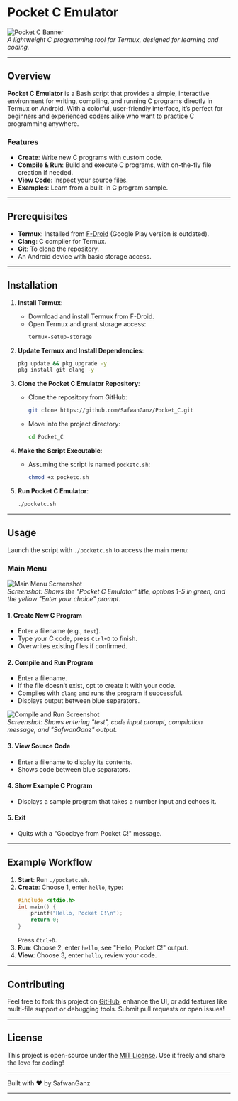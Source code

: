 
# Pocket C Emulator

![Pocket C Banner](https://i.ibb.co/21VbZzdJ/20250304-015540.jpg)  
*A lightweight C programming tool for Termux, designed for learning and coding.*

---

## Overview

**Pocket C Emulator** is a Bash script that provides a simple, interactive environment for writing, compiling, and running C programs directly in Termux on Android. With a colorful, user-friendly interface, it’s perfect for beginners and experienced coders alike who want to practice C programming anywhere.

### Features
- **Create**: Write new C programs with custom code.
- **Compile & Run**: Build and execute C programs, with on-the-fly file creation if needed.
- **View Code**: Inspect your source files.
- **Examples**: Learn from a built-in C program sample.

---

## Prerequisites

- **Termux**: Installed from [F-Droid](https://f-droid.org/packages/com.termux/) (Google Play version is outdated).
- **Clang**: C compiler for Termux.
- **Git**: To clone the repository.
- An Android device with basic storage access.

---

## Installation

1. **Install Termux**:
   - Download and install Termux from F-Droid.
   - Open Termux and grant storage access:
     ```bash
     termux-setup-storage
     ```

2. **Update Termux and Install Dependencies**:
   ```bash
   pkg update && pkg upgrade -y
   pkg install git clang -y
   ```

3. **Clone the Pocket C Emulator Repository**:
   - Clone the repository from GitHub:
     ```bash
     git clone https://github.com/SafwanGanz/Pocket_C.git
     ```
   - Move into the project directory:
     ```bash
     cd Pocket_C
     ```

4. **Make the Script Executable**:
   - Assuming the script is named `pocketc.sh`:
     ```bash
     chmod +x pocketc.sh
     ```

5. **Run Pocket C Emulator**:
   ```bash
   ./pocketc.sh
   ```

---

## Usage

Launch the script with `./pocketc.sh` to access the main menu:

### Main Menu
![Main Menu Screenshot](https://i.ibb.co/s96SrJxT/Screenshot-2025-03-04-01-58-45-528-com-termux.jpg)  
*Screenshot: Shows the "Pocket C Emulator" title, options 1-5 in green, and the yellow "Enter your choice" prompt.*

#### 1. Create New C Program
- Enter a filename (e.g., `test`).
- Type your C code, press `Ctrl+D` to finish.
- Overwrites existing files if confirmed.

#### 2. Compile and Run Program
- Enter a filename.
- If the file doesn’t exist, opt to create it with your code.
- Compiles with `clang` and runs the program if successful.
- Displays output between blue separators.

![Compile and Run Screenshot](https://i.ibb.co/dwTt8wpx/Screenshot-2025-03-04-02-03-08-516-com-termux.jpg)  
*Screenshot: Shows entering "test", code input prompt, compilation message, and "SafwanGanz" output.*

#### 3. View Source Code
- Enter a filename to display its contents.
- Shows code between blue separators.

#### 4. Show Example C Program
- Displays a sample program that takes a number input and echoes it.


#### 5. Exit
- Quits with a "Goodbye from Pocket C!" message.

---

## Example Workflow

1. **Start**: Run `./pocketc.sh`.
2. **Create**: Choose 1, enter `hello`, type:
   ```c
   #include <stdio.h>
   int main() {
       printf("Hello, Pocket C!\n");
       return 0;
   }
   ```
   Press `Ctrl+D`.
3. **Run**: Choose 2, enter `hello`, see "Hello, Pocket C!" output.
4. **View**: Choose 3, enter `hello`, review your code.

---


## Contributing

Feel free to fork this project on [GitHub](https://github.com/SafwanGanz/Pocket_C), enhance the UI, or add features like multi-file support or debugging tools. Submit pull requests or open issues!

---

## License

This project is open-source under the [MIT License](LICENSE). Use it freely and share the love for coding!

---

Built with ❤️ by SafwanGanz

---
